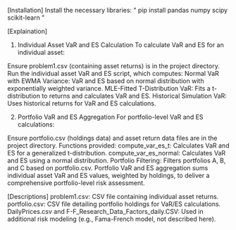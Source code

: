 [Installation]
Install the necessary libraries:
"
pip install pandas numpy scipy scikit-learn
"

[Explaination]
1. Individual Asset VaR and ES Calculation
To calculate VaR and ES for an individual asset:

Ensure problem1.csv (containing asset returns) is in the project directory.
Run the individual asset VaR and ES script, which computes:
Normal VaR with EWMA Variance: VaR and ES based on normal distribution with exponentially weighted variance.
MLE-Fitted T-Distribution VaR: Fits a t-distribution to returns and calculates VaR and ES.
Historical Simulation VaR: Uses historical returns for VaR and ES calculations.

2. Portfolio VaR and ES Aggregation
For portfolio-level VaR and ES calculations:

Ensure portfolio.csv (holdings data) and asset return data files are in the project directory.
Functions provided:
compute_var_es_t: Calculates VaR and ES for a generalized t-distribution.
compute_var_es_normal: Calculates VaR and ES using a normal distribution.
Portfolio Filtering: Filters portfolios A, B, and C based on portfolio.csv.
Portfolio VaR and ES aggregation sums individual asset VaR and ES values, weighted by holdings, to deliver a comprehensive portfolio-level risk assessment.

[Descriptions]
problem1.csv: CSV file containing individual asset returns.
portfolio.csv: CSV file detailing portfolio holdings for VaR/ES calculations.
DailyPrices.csv and F-F_Research_Data_Factors_daily.CSV: Used in additional risk modeling (e.g., Fama-French model, not described here).
